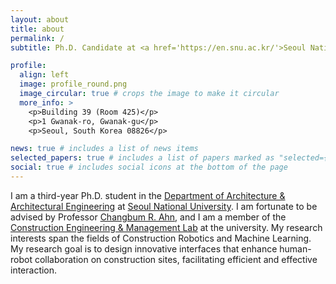 ```yaml
---
layout: about
title: about
permalink: /
subtitle: Ph.D. Candidate at <a href='https://en.snu.ac.kr/'>Seoul National University</a>. <a href='https://architecture.snu.ac.kr/'>Dept. of Architecture & Architectural Engineering</a>. <a href='https://cem.snu.ac.kr/'>Construction Engineering & Management Lab</a>. Advisor <a href='https://scholar.google.com/citations?user=PJfny7sAAAAJ&hl=en&oi=ao'>Prof. Changbum R. Ahn</a>

profile:
  align: left
  image: profile_round.png
  image_circular: true # crops the image to make it circular
  more_info: >
    <p>Building 39 (Room 425)</p>
    <p>1 Gwanak-ro, Gwanak-gu</p>
    <p>Seoul, South Korea 08826</p>

news: true # includes a list of news items
selected_papers: true # includes a list of papers marked as "selected={true}"
social: true # includes social icons at the bottom of the page
---
```


I am a third-year Ph.D. student in the [Department of Architecture & Architectural Engineering](https://architecture.snu.ac.kr/) at [Seoul National University](https://en.snu.ac.kr/). I am fortunate to be advised by Professor [Changbum R. Ahn](https://scholar.google.com/citations?user=PJfny7sAAAAJ&hl=en&oi=ao), and I am a member of the [Construction Engineering & Management Lab](https://cem.snu.ac.kr/) at the university. My research interests span the fields of Construction Robotics and Machine Learning. My research goal is to design innovative interfaces that enhance human-robot collaboration on construction sites, facilitating efficient and effective interaction.

<!-- I previously completed my undergraduate and master's degrees in Architectural Engineering at [Seoul National University](https://en.snu.ac.kr/), where I graduated with honors and conducted research on spatial communication in human-robot collaboration. I have had the pleasure of contributing to several peer-reviewed journal articles and conference proceedings, and I have been involved in patenting advanced systems for modular construction and human-robot interaction. -->

<!-- Write your biography here. Tell the world about yourself. Link to your favorite [subreddit](http://reddit.com). You can put a picture in, too. The code is already in, just name your picture `prof_pic.jpg` and put it in the `img/` folder.

Put your address / P.O. box / other info right below your picture. You can also disable any of these elements by editing `profile` property of the YAML header of your `_pages/about.md`. Edit `_bibliography/papers.bib` and Jekyll will render your [publications page](/al-folio/publications/) automatically.

Link to your social media connections, too. This theme is set up to use [Font Awesome icons](https://fontawesome.com/) and [Academicons](https://jpswalsh.github.io/academicons/), like the ones below. Add your Facebook, Twitter, LinkedIn, Google Scholar, or just disable all of them. -->
